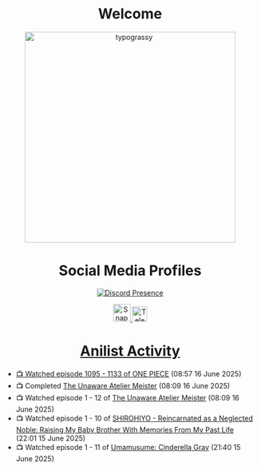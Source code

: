 <div align="center">

# Welcome
<a href="https://github.com/kawarimidoll/typograssy">
    <img alt="typograssy" src="https://typograssy.deno.dev/api?text=%E3%82%88%E3%81%86%E3%81%93%E3%81%9D%E3%81%BF%E3%81%AA%E3%81%95%E3%82%93%20-%20Sheby--&&l0=none&l1=82d9d0&l2=027353&l3=038c4c&l4=01402e&bg=none&frame=none&speed=100&comment=" width="421.99">
</a>

</div>

<div align="center">

# Social Media Profiles

[![Discord Presence](https://lanyard.cnrad.dev/api/612532963938271232)](https://discord.com/users/612532963938271232)


<a href="https://www.snapchat.com/add/a.sheby" title="Snapchat Profile">
    <img src="https://www.freepnglogos.com/uploads/snapchat-logo-png-0.png" width="35" alt="Snapchat Logo" />


<a href="https://t.me/ASheby" title="Telegram Profile">
    <img src="https://www.freepnglogos.com/uploads/telegram-logo-png-0.png" width="30" alt="Telegram Logo" />


</div>

<div align="center">

# Anilist Activity

</div>

<!-- ANILIST_ACTIVITY:start -->

-   📺 Watched episode 1095 - 1133 of [ONE PIECE](https://anilist.co/anime/21) (08:57 16 June 2025)
-   📺 Completed [The Unaware Atelier Meister](https://anilist.co/anime/183133) (08:09 16 June 2025)
-   📺 Watched episode 1 - 12 of [The Unaware Atelier Meister](https://anilist.co/anime/183133) (08:09 16 June 2025)
-   📺 Watched episode 1 - 10 of [SHIROHIYO - Reincarnated as a Neglected Noble: Raising My Baby Brother With Memories From My Past Life](https://anilist.co/anime/179541) (22:01 15 June 2025)
-   📺 Watched episode 1 - 11 of [Umamusume: Cinderella Gray](https://anilist.co/anime/180516) (21:40 15 June 2025)

<!-- ANILIST_ACTIVITY:end -->
